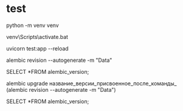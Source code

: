 # test
<!-- Для создания виртуальной среды разработки -->
python -m venv venv
<!-- Для активации виртуальной среды (Windows)-->
venv\Scripts\activate.bat

<!-- Для запуска проверки работы (в ссылке на страницу дописываем /docs)-->
uvicorn test:app --reload


<!-- Для запуска миграции Alembic -->
alembic revision --autogenerate -m "Data"

<!-- Переходим в PgAdmin4, выбираем таблицы и прописываем команду-->
SELECT *FROM alembic_version;

<!-- В терминале VSCode пишем команду -->
alembic upgrade название_версии_присвоенное_после_команды_ (alembic revision --autogenerate -m "Data")

<!-- Далее в pgAdmin4 запускаем еще раз команду -->
SELECT *FROM alembic_version;

<!-- После этого обновляем таблицы, таким образом они отображаются в PgAdmin4 -->
